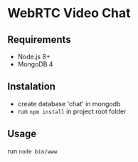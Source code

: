 # WebRTC Video Chat


## Requirements
* Node.js 8+
* MongoDB 4

## Instalation
* create database 'chat' in mongodb
* run `npm install` in project root folder

## Usage
run `node bin/www`
